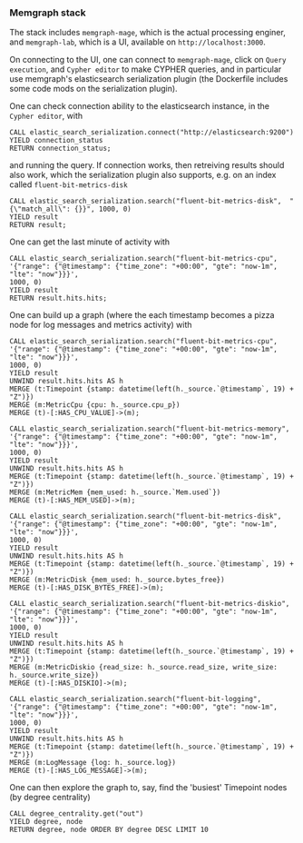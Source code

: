 ### Memgraph stack

The stack includes `memgraph-mage`, which is the actual processing enginer, and `memgraph-lab`, which is a UI, available on `http://localhost:3000`.

On connecting to the UI, one can connect to `memgraph-mage`, click on `Query execution`, and `Cypher editor` to make CYPHER queries, and in particular use memgraph's elasticsearch serialization plugin (the Dockerfile includes some code mods on the serialization plugin).

One can check connection ability to the elasticsearch instance, in the `Cypher editor`, with
```
CALL elastic_search_serialization.connect("http://elasticsearch:9200")
YIELD connection_status
RETURN connection_status;
```
and running the query. If connection works, then retreiving results should also work, which the serialization plugin also supports, e.g. on an index called `fluent-bit-metrics-disk`
```
CALL elastic_search_serialization.search("fluent-bit-metrics-disk",  "{\"match_all\": {}}", 1000, 0)
YIELD result
RETURN result;
```
One can get the last minute of activity with
```
CALL elastic_search_serialization.search("fluent-bit-metrics-cpu",  
'{"range": {"@timestamp": {"time_zone": "+00:00", "gte": "now-1m", "lte": "now"}}}',
1000, 0)
YIELD result
RETURN result.hits.hits;
```
One can build up a graph (where the each timestamp becomes a pizza node for log messages and metrics activity) with
```
CALL elastic_search_serialization.search("fluent-bit-metrics-cpu",  
'{"range": {"@timestamp": {"time_zone": "+00:00", "gte": "now-1m", "lte": "now"}}}',
1000, 0)
YIELD result
UNWIND result.hits.hits AS h
MERGE (t:Timepoint {stamp: datetime(left(h._source.`@timestamp`, 19) + "Z")})
MERGE (m:MetricCpu {cpu: h._source.cpu_p})
MERGE (t)-[:HAS_CPU_VALUE]->(m);

CALL elastic_search_serialization.search("fluent-bit-metrics-memory",  
'{"range": {"@timestamp": {"time_zone": "+00:00", "gte": "now-1m", "lte": "now"}}}',
1000, 0)
YIELD result
UNWIND result.hits.hits AS h
MERGE (t:Timepoint {stamp: datetime(left(h._source.`@timestamp`, 19) + "Z")})
MERGE (m:MetricMem {mem_used: h._source.`Mem.used`})
MERGE (t)-[:HAS_MEM_USED]->(m);

CALL elastic_search_serialization.search("fluent-bit-metrics-disk",  
'{"range": {"@timestamp": {"time_zone": "+00:00", "gte": "now-1m", "lte": "now"}}}',
1000, 0)
YIELD result
UNWIND result.hits.hits AS h
MERGE (t:Timepoint {stamp: datetime(left(h._source.`@timestamp`, 19) + "Z")})
MERGE (m:MetricDisk {mem_used: h._source.bytes_free})
MERGE (t)-[:HAS_DISK_BYTES_FREE]->(m);

CALL elastic_search_serialization.search("fluent-bit-metrics-diskio",  
'{"range": {"@timestamp": {"time_zone": "+00:00", "gte": "now-1m", "lte": "now"}}}',
1000, 0)
YIELD result
UNWIND result.hits.hits AS h
MERGE (t:Timepoint {stamp: datetime(left(h._source.`@timestamp`, 19) + "Z")})
MERGE (m:MetricDiskio {read_size: h._source.read_size, write_size: h._source.write_size})
MERGE (t)-[:HAS_DISKIO]->(m);

CALL elastic_search_serialization.search("fluent-bit-logging",  
'{"range": {"@timestamp": {"time_zone": "+00:00", "gte": "now-1m", "lte": "now"}}}',
1000, 0)
YIELD result
UNWIND result.hits.hits AS h
MERGE (t:Timepoint {stamp: datetime(left(h._source.`@timestamp`, 19) + "Z")})
MERGE (m:LogMessage {log: h._source.log})
MERGE (t)-[:HAS_LOG_MESSAGE]->(m);
```
One can then explore the graph to, say, find the 'busiest' Timepoint nodes (by degree centrality)
```
CALL degree_centrality.get("out")
YIELD degree, node
RETURN degree, node ORDER BY degree DESC LIMIT 10
```
